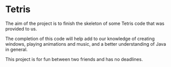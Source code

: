 # Tetris

The aim of the project is to finish the skeleton of some Tetris code that was provided to us.

The completion of this code will help add to our knowledge of creating windows, playing animations and music, and a better understanding of Java in general.

This project is for fun between two friends and has no deadlines.